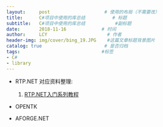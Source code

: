 ```yaml
---
layout:     post                    # 使用的布局（不需要改）
title:      C#项目中使用的库总结          # 标题 
subtitle:   C#项目中使用的库总结           #副标题
date:       2018-11-16             # 时间
author:     LCY                      # 作者
header-img: img/cover/bing_19.JPG    #这篇文章标题背景图片
catalog: true                       # 是否归档
tags:                              #标签
- C# 
- library
---
```


* RTP.NET
对应资料整理:
    1. [RTP.NET入门系列教程](http://www.cnblogs.com/edzjx/archive/2010/04/01/1702095.html)

* OPENTK


* AFORGE.NET